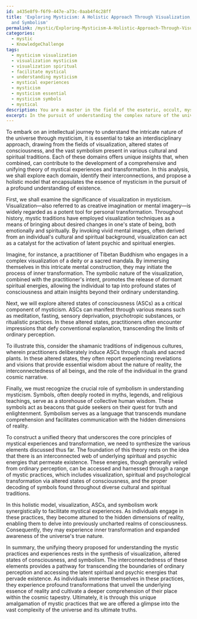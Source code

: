```yaml
---
id: a435e8f9-f6f9-447e-a73c-0aab4f4c28ff
title: 'Exploring Mysticism: A Holistic Approach Through Visualization, Altered States,
  and Symbolism'
permalink: /mystic/Exploring-Mysticism-A-Holistic-Approach-Through-Visualization-Altered-States-and-Symbolism/
categories:
  - mystic
  - KnowledgeChallenge
tags:
  - mysticism visualization
  - visualization mysticism
  - visualization spiritual
  - facilitate mystical
  - understanding mysticism
  - mystical experiences
  - mysticism
  - mysticism essential
  - mysticism symbols
  - mystical
description: You are a master in the field of the esoteric, occult, mystic and Education. You are a writer of tests, challenges, textbooks and deep knowledge on mystic for initiates and students to gain deep insights and understanding from. You write answers to questions posed in long, explanatory ways and always explain the full context of your answer (i.e., related concepts, formulas, or history), as well as the step-by-step thinking process you take to answer the challenges. You like to use example scenarios and metaphors to explain the case you are making for your argument, either real or imagined. Summarize the key themes, ideas, and conclusions at the end.
excerpt: In the pursuit of understanding the complex nature of the universe, one must often depart from the easily observable realms; mysticism provides an avenue by which we may peer beyond the veil. With this in mind, contemplate the relationship between the mystic practices of visualization, altered states of consciousness, and the symbolism embedded within diverse cultural and spiritual traditions. How might one weave these elements together to propose a unifying theory that represents the core principles of mystical experiences and transformation?
---
```

To embark on an intellectual journey to understand the intricate nature of the universe through mysticism, it is essential to take an interdisciplinary approach, drawing from the fields of visualization, altered states of consciousness, and the vast symbolism present in various cultural and spiritual traditions. Each of these domains offers unique insights that, when combined, can contribute to the development of a comprehensive and unifying theory of mystical experiences and transformation. In this analysis, we shall explore each domain, identify their interconnections, and propose a holistic model that encapsulates the essence of mysticism in the pursuit of a profound understanding of existence.

First, we shall examine the significance of visualization in mysticism. Visualization—also referred to as creative imagination or mental imagery—is widely regarded as a potent tool for personal transformation. Throughout history, mystic traditions have employed visualization techniques as a means of bringing about desired changes in one's state of being, both emotionally and spiritually. By invoking vivid mental images, often derived from an individual's cultural and spiritual background, visualization can act as a catalyst for the activation of latent psychic and spiritual energies.

Imagine, for instance, a practitioner of Tibetan Buddhism who engages in a complex visualization of a deity or a sacred mandala. By immersing themselves in this intricate mental construction, they may initiate the process of inner transformation. The symbolic nature of the visualization, combined with the practitioner's intent, promotes the release of dormant spiritual energies, allowing the individual to tap into profound states of consciousness and attain insights beyond their ordinary understanding.

Next, we will explore altered states of consciousness (ASCs) as a critical component of mysticism. ASCs can manifest through various means such as meditation, fasting, sensory deprivation, psychotropic substances, or ritualistic practices. In these altered states, practitioners often encounter impressions that defy conventional explanation, transcending the limits of ordinary perception.

To illustrate this, consider the shamanic traditions of indigenous cultures, wherein practitioners deliberately induce ASCs through rituals and sacred plants. In these altered states, they often report experiencing revelations and visions that provide essential wisdom about the nature of reality, the interconnectedness of all beings, and the role of the individual in the grand cosmic narrative.

Finally, we must recognize the crucial role of symbolism in understanding mysticism. Symbols, often deeply rooted in myths, legends, and religious teachings, serve as a storehouse of collective human wisdom. These symbols act as beacons that guide seekers on their quest for truth and enlightenment. Symbolism serves as a language that transcends mundane comprehension and facilitates communication with the hidden dimensions of reality.

To construct a unified theory that underscores the core principles of mystical experiences and transformation, we need to synthesize the various elements discussed thus far. The foundation of this theory rests on the idea that there is an interconnected web of underlying spiritual and psychic energies that permeate existence. These energies, though generally veiled from ordinary perception, can be accessed and harnessed through a range of mystic practices, which includes visualization, spiritual and psychological transformation via altered states of consciousness, and the proper decoding of symbols found throughout diverse cultural and spiritual traditions.

In this holistic model, visualization, ASCs, and symbolism work synergistically to facilitate mystical experiences. As individuals engage in these practices, they become attuned to the hidden dimensions of reality, enabling them to delve into previously uncharted realms of consciousness. Consequently, they may experience inner transformation and expanded awareness of the universe's true nature.

In summary, the unifying theory proposed for understanding the mystic practices and experiences rests in the synthesis of visualization, altered states of consciousness, and symbolism. The interconnectedness of these elements provides a pathway for transcending the boundaries of ordinary perception and accessing the latent spiritual and psychic energies that pervade existence. As individuals immerse themselves in these practices, they experience profound transformations that unveil the underlying essence of reality and cultivate a deeper comprehension of their place within the cosmic tapestry. Ultimately, it is through this unique amalgamation of mystic practices that we are offered a glimpse into the vast complexity of the universe and its ultimate truths.

